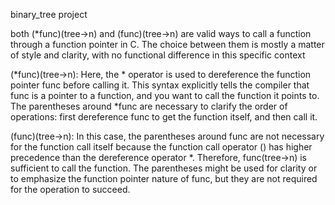 binary_tree project

both (*func)(tree->n) and (func)(tree->n) are valid ways to call a function through a function pointer in C.
The choice between them is mostly a matter of style and clarity, with no functional difference in this specific context


(*func)(tree->n): Here, the * operator is used to dereference the function pointer func before calling it.
This syntax explicitly tells the compiler that func is a pointer to a function, and you want to call the function it points to.
The parentheses around *func are necessary to clarify the order of operations: first dereference func to get the function itself, and then call it.

(func)(tree->n): In this case, the parentheses around func are not necessary for the function call itself
because the function call operator () has higher precedence than the dereference operator *.
Therefore, func(tree->n) is sufficient to call the function.
The parentheses might be used for clarity or to emphasize the function pointer nature of func, but they are not required for the operation to succeed.
